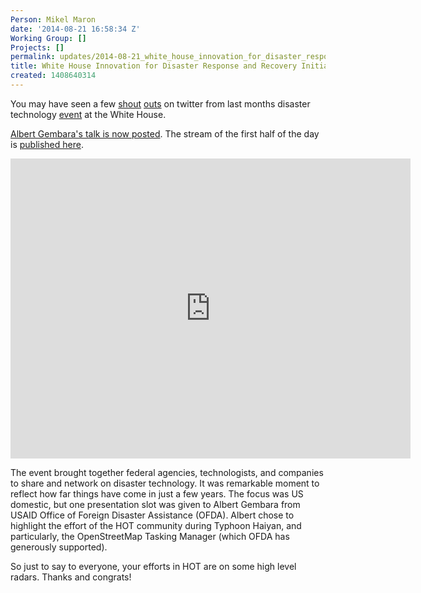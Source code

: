 ```yaml
---
Person: Mikel Maron
date: '2014-08-21 16:58:34 Z'
Working Group: []
Projects: []
permalink: updates/2014-08-21_white_house_innovation_for_disaster_response_and_recovery_initiative_demo_day
title: White House Innovation for Disaster Response and Recovery Initiative Demo Day
created: 1408640314
---
```

You may have seen a few <a href="https://twitter.com/bensonwilder/status/494208764031926272">shout</a> <a href="https://twitter.com/tomgertin/status/494208517306212353">outs</a> on twitter from last months disaster technology <a href="http://www.whitehouse.gov/blog/2014/07/07/announcing-white-house-innovation-disaster-response-and-recovery-initiative-demo-day.">event</a> at the White House.

<p/>

<a href="https://www.youtube.com/watch?v=H2kvyhM6U38&amp;feature=youtu.be">Albert Gembara's talk is now posted</a>. The stream of the first half of the day is <a href="https://www.youtube.com/watch?v=X8eiXjbhfOc">published here</a>.

<iframe width="640" height="480" src="http://www.youtube.com/embed/H2kvyhM6U38" frameborder="0" allowfullscreen></iframe>

The event brought together federal agencies, technologists, and companies to share and network on disaster technology. It was remarkable moment to reflect how far things have come in just a few years. The focus was US domestic, but one presentation slot was given to Albert Gembara from USAID Office of Foreign Disaster Assistance (OFDA). Albert chose to highlight the effort of the HOT community during Typhoon Haiyan, and particularly, the OpenStreetMap Tasking Manager (which OFDA has generously supported).

<p/>
So just to say to everyone, your efforts in HOT are on some high level radars. Thanks and congrats!
